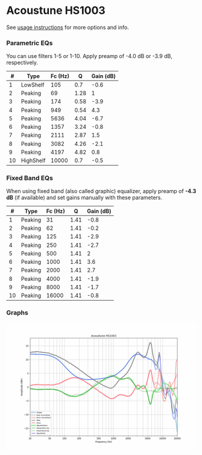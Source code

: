 # Acoustune HS1003
See [usage instructions](https://github.com/jaakkopasanen/AutoEq#usage) for more options and info.

### Parametric EQs
You can use filters 1-5 or 1-10. Apply preamp of -4.0 dB or -3.9 dB, respectively.

|   # | Type      |   Fc (Hz) |    Q |   Gain (dB) |
|-----|-----------|-----------|------|-------------|
|   1 | LowShelf  |       105 | 0.7  |        -0.6 |
|   2 | Peaking   |        69 | 1.28 |         1   |
|   3 | Peaking   |       174 | 0.58 |        -3.9 |
|   4 | Peaking   |       949 | 0.54 |         4.3 |
|   5 | Peaking   |      5636 | 4.04 |        -6.7 |
|   6 | Peaking   |      1357 | 3.24 |        -0.8 |
|   7 | Peaking   |      2111 | 2.87 |         1.5 |
|   8 | Peaking   |      3082 | 4.26 |        -2.1 |
|   9 | Peaking   |      4197 | 4.82 |         0.8 |
|  10 | HighShelf |     10000 | 0.7  |        -0.5 |

### Fixed Band EQs
When using fixed band (also called graphic) equalizer, apply preamp of **-4.3 dB** (if available) and set gains manually with these parameters.

|   # | Type    |   Fc (Hz) |    Q |   Gain (dB) |
|-----|---------|-----------|------|-------------|
|   1 | Peaking |        31 | 1.41 |        -0.8 |
|   2 | Peaking |        62 | 1.41 |        -0.2 |
|   3 | Peaking |       125 | 1.41 |        -2.9 |
|   4 | Peaking |       250 | 1.41 |        -2.7 |
|   5 | Peaking |       500 | 1.41 |         2   |
|   6 | Peaking |      1000 | 1.41 |         3.6 |
|   7 | Peaking |      2000 | 1.41 |         2.7 |
|   8 | Peaking |      4000 | 1.41 |        -1.9 |
|   9 | Peaking |      8000 | 1.41 |        -1.7 |
|  10 | Peaking |     16000 | 1.41 |        -0.8 |

### Graphs
![](./Acoustune%20HS1003.png)
